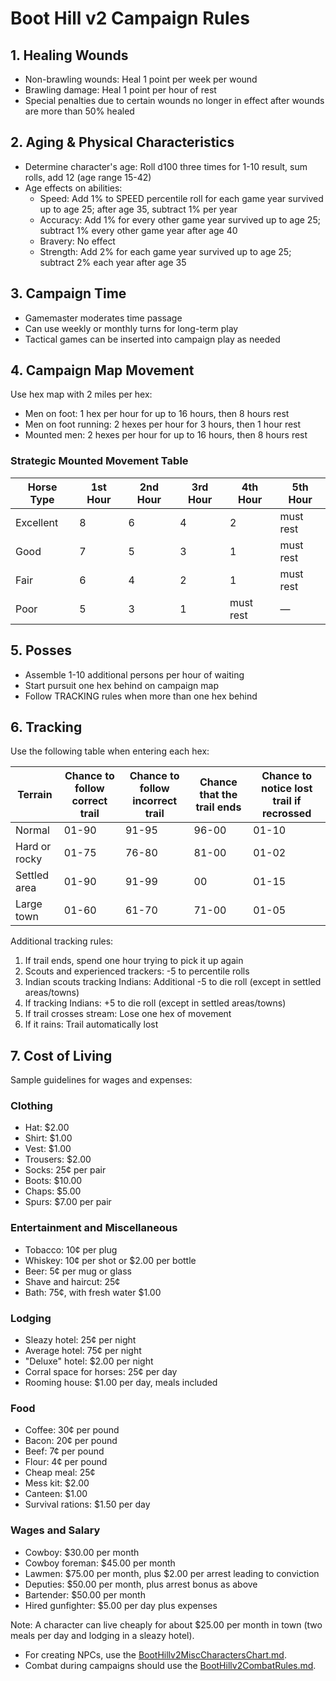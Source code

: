 # Boot Hill v2 Campaign Rules

## 1. Healing Wounds
- Non-brawling wounds: Heal 1 point per week per wound
- Brawling damage: Heal 1 point per hour of rest
- Special penalties due to certain wounds no longer in effect after wounds are more than 50% healed

## 2. Aging & Physical Characteristics
- Determine character's age: Roll d100 three times for 1-10 result, sum rolls, add 12 (age range 15-42)
- Age effects on abilities:
  - Speed: Add 1% to SPEED percentile roll for each game year survived up to age 25; after age 35, subtract 1% per year
  - Accuracy: Add 1% for every other game year survived up to age 25; subtract 1% every other game year after age 40
  - Bravery: No effect
  - Strength: Add 2% for each game year survived up to age 25; subtract 2% each year after age 35

## 3. Campaign Time
- Gamemaster moderates time passage
- Can use weekly or monthly turns for long-term play
- Tactical games can be inserted into campaign play as needed

## 4. Campaign Map Movement
Use hex map with 2 miles per hex:
- Men on foot: 1 hex per hour for up to 16 hours, then 8 hours rest
- Men on foot running: 2 hexes per hour for 3 hours, then 1 hour rest
- Mounted men: 2 hexes per hour for up to 16 hours, then 8 hours rest

### Strategic Mounted Movement Table
| Horse Type | 1st Hour | 2nd Hour | 3rd Hour | 4th Hour | 5th Hour |
|------------|----------|----------|----------|----------|----------|
| Excellent  | 8        | 6        | 4        | 2        | must rest|
| Good       | 7        | 5        | 3        | 1        | must rest|
| Fair       | 6        | 4        | 2        | 1        | must rest|
| Poor       | 5        | 3        | 1        | must rest| —        |

## 5. Posses
- Assemble 1-10 additional persons per hour of waiting
- Start pursuit one hex behind on campaign map
- Follow TRACKING rules when more than one hex behind

## 6. Tracking
Use the following table when entering each hex:

| Terrain      | Chance to follow correct trail | Chance to follow incorrect trail | Chance that the trail ends | Chance to notice lost trail if recrossed |
|--------------|--------------------------------|----------------------------------|----------------------------|------------------------------------------|
| Normal       | 01-90                          | 91-95                            | 96-00                      | 01-10                                    |
| Hard or rocky| 01-75                          | 76-80                            | 81-00                      | 01-02                                    |
| Settled area | 01-90                          | 91-99                            | 00                         | 01-15                                    |
| Large town   | 01-60                          | 61-70                            | 71-00                      | 01-05                                    |

Additional tracking rules:
1. If trail ends, spend one hour trying to pick it up again
2. Scouts and experienced trackers: -5 to percentile rolls
3. Indian scouts tracking Indians: Additional -5 to die roll (except in settled areas/towns)
4. If tracking Indians: +5 to die roll (except in settled areas/towns)
5. If trail crosses stream: Lose one hex of movement
6. If it rains: Trail automatically lost

## 7. Cost of Living
Sample guidelines for wages and expenses:

### Clothing
- Hat: $2.00
- Shirt: $1.00
- Vest: $1.00
- Trousers: $2.00
- Socks: 25¢ per pair
- Boots: $10.00
- Chaps: $5.00
- Spurs: $7.00 per pair

### Entertainment and Miscellaneous
- Tobacco: 10¢ per plug
- Whiskey: 10¢ per shot or $2.00 per bottle
- Beer: 5¢ per mug or glass
- Shave and haircut: 25¢
- Bath: 75¢, with fresh water $1.00

### Lodging
- Sleazy hotel: 25¢ per night
- Average hotel: 75¢ per night
- "Deluxe" hotel: $2.00 per night
- Corral space for horses: 25¢ per day
- Rooming house: $1.00 per day, meals included

### Food
- Coffee: 30¢ per pound
- Bacon: 20¢ per pound
- Beef: 7¢ per pound
- Flour: 4¢ per pound
- Cheap meal: 25¢
- Mess kit: $2.00
- Canteen: $1.00
- Survival rations: $1.50 per day

### Wages and Salary
- Cowboy: $30.00 per month
- Cowboy foreman: $45.00 per month
- Lawmen: $75.00 per month, plus $2.00 per arrest leading to conviction
- Deputies: $50.00 per month, plus arrest bonus as above
- Bartender: $50.00 per month
- Hired gunfighter: $5.00 per day plus expenses

Note: A character can live cheaply for about $25.00 per month in town (two meals per day and lodging in a sleazy hotel).

- For creating NPCs, use the [BootHillv2MiscCharactersChart.md](BootHillv2MiscCharactersChart.md).
- Combat during campaigns should use the [BootHillv2CombatRules.md](BootHillv2CombatRules.md).